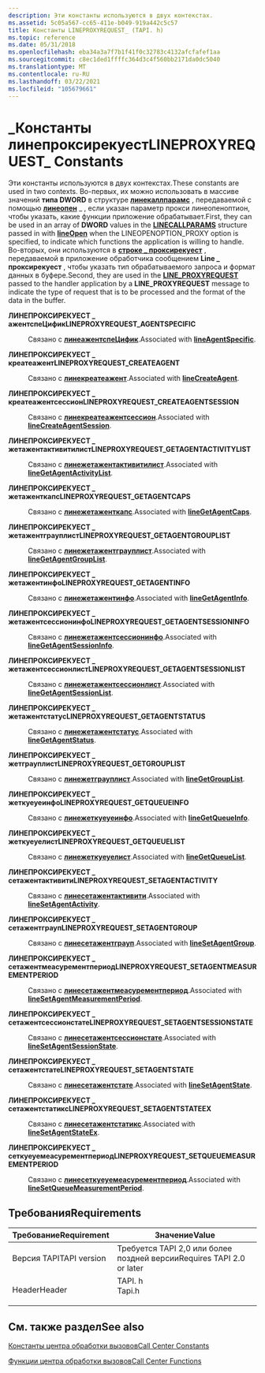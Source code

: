 ```yaml
---
description: Эти константы используются в двух контекстах.
ms.assetid: 5c05a567-cc65-411e-b049-919a442c5c57
title: Константы LINEPROXYREQUEST_ (TAPI. h)
ms.topic: reference
ms.date: 05/31/2018
ms.openlocfilehash: eba34a3a7f7b1f41f0c32783c4132afcfafef1aa
ms.sourcegitcommit: c8ec1ded1ffffc364d3c4f560bb2171da0dc5040
ms.translationtype: MT
ms.contentlocale: ru-RU
ms.lasthandoff: 03/22/2021
ms.locfileid: "105679661"
---
```

# <a name="lineproxyrequest_-constants"></a><span data-ttu-id="2b046-103">\_Константы линепроксирекуест</span><span class="sxs-lookup"><span data-stu-id="2b046-103">LINEPROXYREQUEST\_ Constants</span></span>

<span data-ttu-id="2b046-104">Эти константы используются в двух контекстах.</span><span class="sxs-lookup"><span data-stu-id="2b046-104">These constants are used in two contexts.</span></span> <span data-ttu-id="2b046-105">Во-первых, их можно использовать в массиве значений **типа DWORD** в структуре [**линекаллпарамс**](/windows/desktop/api/Tapi/ns-tapi-linecallparams) , передаваемой с помощью [**линеопен**](/windows/desktop/api/Tapi/nf-tapi-lineopen) \_ , если указан параметр прокси линеопеноптион, чтобы указать, какие функции приложение обрабатывает.</span><span class="sxs-lookup"><span data-stu-id="2b046-105">First, they can be used in an array of **DWORD** values in the [**LINECALLPARAMS**](/windows/desktop/api/Tapi/ns-tapi-linecallparams) structure passed in with [**lineOpen**](/windows/desktop/api/Tapi/nf-tapi-lineopen) when the LINEOPENOPTION\_PROXY option is specified, to indicate which functions the application is willing to handle.</span></span> <span data-ttu-id="2b046-106">Во-вторых, они используются в [**строке \_ проксирекуест**](line-proxyrequest.md) , передаваемой в приложение обработчика сообщением **Line \_ проксирекуест** , чтобы указать тип обрабатываемого запроса и формат данных в буфере.</span><span class="sxs-lookup"><span data-stu-id="2b046-106">Second, they are used in the [**LINE\_PROXYREQUEST**](line-proxyrequest.md) passed to the handler application by a **LINE\_PROXYREQUEST** message to indicate the type of request that is to be processed and the format of the data in the buffer.</span></span>

<dl> <dt>

<span data-ttu-id="2b046-107"><span id="LINEPROXYREQUEST_AGENTSPECIFIC"></span><span id="lineproxyrequest_agentspecific"></span>**ЛИНЕПРОКСИРЕКУЕСТ \_ ажентспеЦифик**</span><span class="sxs-lookup"><span data-stu-id="2b046-107"><span id="LINEPROXYREQUEST_AGENTSPECIFIC"></span><span id="lineproxyrequest_agentspecific"></span>**LINEPROXYREQUEST\_AGENTSPECIFIC**</span></span>
</dt> <dd> <dl> <dt>



<span data-ttu-id="2b046-108">Связано с [**линеажентспеЦифик**](/windows/desktop/api/Tapi/nf-tapi-lineagentspecific).</span><span class="sxs-lookup"><span data-stu-id="2b046-108">Associated with [**lineAgentSpecific**](/windows/desktop/api/Tapi/nf-tapi-lineagentspecific).</span></span>


</dt> </dl> </dd> <dt>

<span data-ttu-id="2b046-109"><span id="LINEPROXYREQUEST_CREATEAGENT"></span><span id="lineproxyrequest_createagent"></span>**ЛИНЕПРОКСИРЕКУЕСТ \_ креатеажент**</span><span class="sxs-lookup"><span data-stu-id="2b046-109"><span id="LINEPROXYREQUEST_CREATEAGENT"></span><span id="lineproxyrequest_createagent"></span>**LINEPROXYREQUEST\_CREATEAGENT**</span></span>
</dt> <dd> <dl> <dt>



<span data-ttu-id="2b046-110">Связано с [**линекреатеажент**](/windows/desktop/api/Tapi/nf-tapi-linecreateagenta).</span><span class="sxs-lookup"><span data-stu-id="2b046-110">Associated with [**lineCreateAgent**](/windows/desktop/api/Tapi/nf-tapi-linecreateagenta).</span></span>


</dt> </dl> </dd> <dt>

<span data-ttu-id="2b046-111"><span id="LINEPROXYREQUEST_CREATEAGENTSESSION"></span><span id="lineproxyrequest_createagentsession"></span>**ЛИНЕПРОКСИРЕКУЕСТ \_ креатеажентсессион**</span><span class="sxs-lookup"><span data-stu-id="2b046-111"><span id="LINEPROXYREQUEST_CREATEAGENTSESSION"></span><span id="lineproxyrequest_createagentsession"></span>**LINEPROXYREQUEST\_CREATEAGENTSESSION**</span></span>
</dt> <dd> <dl> <dt>



<span data-ttu-id="2b046-112">Связано с [**линекреатеажентсессион**](/windows/desktop/api/Tapi/nf-tapi-linecreateagentsessiona).</span><span class="sxs-lookup"><span data-stu-id="2b046-112">Associated with [**lineCreateAgentSession**](/windows/desktop/api/Tapi/nf-tapi-linecreateagentsessiona).</span></span>


</dt> </dl> </dd> <dt>

<span data-ttu-id="2b046-113"><span id="LINEPROXYREQUEST_GETAGENTACTIVITYLIST"></span><span id="lineproxyrequest_getagentactivitylist"></span>**ЛИНЕПРОКСИРЕКУЕСТ \_ жетажентактивитилист**</span><span class="sxs-lookup"><span data-stu-id="2b046-113"><span id="LINEPROXYREQUEST_GETAGENTACTIVITYLIST"></span><span id="lineproxyrequest_getagentactivitylist"></span>**LINEPROXYREQUEST\_GETAGENTACTIVITYLIST**</span></span>
</dt> <dd> <dl> <dt>



<span data-ttu-id="2b046-114">Связано с [**линежетажентактивитилист**](/windows/desktop/api/Tapi/nf-tapi-linegetagentactivitylista).</span><span class="sxs-lookup"><span data-stu-id="2b046-114">Associated with [**lineGetAgentActivityList**](/windows/desktop/api/Tapi/nf-tapi-linegetagentactivitylista).</span></span>


</dt> </dl> </dd> <dt>

<span data-ttu-id="2b046-115"><span id="LINEPROXYREQUEST_GETAGENTCAPS"></span><span id="lineproxyrequest_getagentcaps"></span>**ЛИНЕПРОКСИРЕКУЕСТ \_ жетаженткапс**</span><span class="sxs-lookup"><span data-stu-id="2b046-115"><span id="LINEPROXYREQUEST_GETAGENTCAPS"></span><span id="lineproxyrequest_getagentcaps"></span>**LINEPROXYREQUEST\_GETAGENTCAPS**</span></span>
</dt> <dd> <dl> <dt>



<span data-ttu-id="2b046-116">Связано с [**линежетаженткапс**](/windows/desktop/api/Tapi/nf-tapi-linegetagentcapsa).</span><span class="sxs-lookup"><span data-stu-id="2b046-116">Associated with [**lineGetAgentCaps**](/windows/desktop/api/Tapi/nf-tapi-linegetagentcapsa).</span></span>


</dt> </dl> </dd> <dt>

<span data-ttu-id="2b046-117"><span id="LINEPROXYREQUEST_GETAGENTGROUPLIST"></span><span id="lineproxyrequest_getagentgrouplist"></span>**ЛИНЕПРОКСИРЕКУЕСТ \_ жетажентграуплист**</span><span class="sxs-lookup"><span data-stu-id="2b046-117"><span id="LINEPROXYREQUEST_GETAGENTGROUPLIST"></span><span id="lineproxyrequest_getagentgrouplist"></span>**LINEPROXYREQUEST\_GETAGENTGROUPLIST**</span></span>
</dt> <dd> <dl> <dt>



<span data-ttu-id="2b046-118">Связано с [**линежетажентграуплист**](/windows/desktop/api/Tapi/nf-tapi-linegetagentgrouplista).</span><span class="sxs-lookup"><span data-stu-id="2b046-118">Associated with [**lineGetAgentGroupList**](/windows/desktop/api/Tapi/nf-tapi-linegetagentgrouplista).</span></span>


</dt> </dl> </dd> <dt>

<span data-ttu-id="2b046-119"><span id="LINEPROXYREQUEST_GETAGENTINFO"></span><span id="lineproxyrequest_getagentinfo"></span>**ЛИНЕПРОКСИРЕКУЕСТ \_ жетажентинфо**</span><span class="sxs-lookup"><span data-stu-id="2b046-119"><span id="LINEPROXYREQUEST_GETAGENTINFO"></span><span id="lineproxyrequest_getagentinfo"></span>**LINEPROXYREQUEST\_GETAGENTINFO**</span></span>
</dt> <dd> <dl> <dt>



<span data-ttu-id="2b046-120">Связано с [**линежетажентинфо**](/windows/desktop/api/Tapi/nf-tapi-linegetagentinfo).</span><span class="sxs-lookup"><span data-stu-id="2b046-120">Associated with [**lineGetAgentInfo**](/windows/desktop/api/Tapi/nf-tapi-linegetagentinfo).</span></span>


</dt> </dl> </dd> <dt>

<span data-ttu-id="2b046-121"><span id="LINEPROXYREQUEST_GETAGENTSESSIONINFO"></span><span id="lineproxyrequest_getagentsessioninfo"></span>**ЛИНЕПРОКСИРЕКУЕСТ \_ жетажентсессионинфо**</span><span class="sxs-lookup"><span data-stu-id="2b046-121"><span id="LINEPROXYREQUEST_GETAGENTSESSIONINFO"></span><span id="lineproxyrequest_getagentsessioninfo"></span>**LINEPROXYREQUEST\_GETAGENTSESSIONINFO**</span></span>
</dt> <dd> <dl> <dt>



<span data-ttu-id="2b046-122">Связано с [**линежетажентсессионинфо**](/windows/desktop/api/Tapi/nf-tapi-linegetagentsessioninfo).</span><span class="sxs-lookup"><span data-stu-id="2b046-122">Associated with [**lineGetAgentSessionInfo**](/windows/desktop/api/Tapi/nf-tapi-linegetagentsessioninfo).</span></span>


</dt> </dl> </dd> <dt>

<span data-ttu-id="2b046-123"><span id="LINEPROXYREQUEST_GETAGENTSESSIONLIST"></span><span id="lineproxyrequest_getagentsessionlist"></span>**ЛИНЕПРОКСИРЕКУЕСТ \_ жетажентсессионлист**</span><span class="sxs-lookup"><span data-stu-id="2b046-123"><span id="LINEPROXYREQUEST_GETAGENTSESSIONLIST"></span><span id="lineproxyrequest_getagentsessionlist"></span>**LINEPROXYREQUEST\_GETAGENTSESSIONLIST**</span></span>
</dt> <dd> <dl> <dt>



<span data-ttu-id="2b046-124">Связано с [**линежетажентсессионлист**](/windows/desktop/api/Tapi/nf-tapi-linegetagentsessionlist).</span><span class="sxs-lookup"><span data-stu-id="2b046-124">Associated with [**lineGetAgentSessionList**](/windows/desktop/api/Tapi/nf-tapi-linegetagentsessionlist).</span></span>


</dt> </dl> </dd> <dt>

<span data-ttu-id="2b046-125"><span id="LINEPROXYREQUEST_GETAGENTSTATUS"></span><span id="lineproxyrequest_getagentstatus"></span>**ЛИНЕПРОКСИРЕКУЕСТ \_ жетажентстатус**</span><span class="sxs-lookup"><span data-stu-id="2b046-125"><span id="LINEPROXYREQUEST_GETAGENTSTATUS"></span><span id="lineproxyrequest_getagentstatus"></span>**LINEPROXYREQUEST\_GETAGENTSTATUS**</span></span>
</dt> <dd> <dl> <dt>



<span data-ttu-id="2b046-126">Связано с [**линежетажентстатус**](/windows/desktop/api/Tapi/nf-tapi-linegetagentstatusa).</span><span class="sxs-lookup"><span data-stu-id="2b046-126">Associated with [**lineGetAgentStatus**](/windows/desktop/api/Tapi/nf-tapi-linegetagentstatusa).</span></span>


</dt> </dl> </dd> <dt>

<span data-ttu-id="2b046-127"><span id="LINEPROXYREQUEST_GETGROUPLIST"></span><span id="lineproxyrequest_getgrouplist"></span>**ЛИНЕПРОКСИРЕКУЕСТ \_ жетграуплист**</span><span class="sxs-lookup"><span data-stu-id="2b046-127"><span id="LINEPROXYREQUEST_GETGROUPLIST"></span><span id="lineproxyrequest_getgrouplist"></span>**LINEPROXYREQUEST\_GETGROUPLIST**</span></span>
</dt> <dd> <dl> <dt>



<span data-ttu-id="2b046-128">Связано с [**линежетграуплист**](/windows/desktop/api/Tapi/nf-tapi-linegetgrouplista).</span><span class="sxs-lookup"><span data-stu-id="2b046-128">Associated with [**lineGetGroupList**](/windows/desktop/api/Tapi/nf-tapi-linegetgrouplista).</span></span>


</dt> </dl> </dd> <dt>

<span data-ttu-id="2b046-129"><span id="LINEPROXYREQUEST_GETQUEUEINFO"></span><span id="lineproxyrequest_getqueueinfo"></span>**ЛИНЕПРОКСИРЕКУЕСТ \_ жеткуеуеинфо**</span><span class="sxs-lookup"><span data-stu-id="2b046-129"><span id="LINEPROXYREQUEST_GETQUEUEINFO"></span><span id="lineproxyrequest_getqueueinfo"></span>**LINEPROXYREQUEST\_GETQUEUEINFO**</span></span>
</dt> <dd> <dl> <dt>



<span data-ttu-id="2b046-130">Связано с [**линежеткуеуеинфо**](/windows/desktop/api/Tapi/nf-tapi-linegetqueueinfo).</span><span class="sxs-lookup"><span data-stu-id="2b046-130">Associated with [**lineGetQueueInfo**](/windows/desktop/api/Tapi/nf-tapi-linegetqueueinfo).</span></span>


</dt> </dl> </dd> <dt>

<span data-ttu-id="2b046-131"><span id="LINEPROXYREQUEST_GETQUEUELIST"></span><span id="lineproxyrequest_getqueuelist"></span>**ЛИНЕПРОКСИРЕКУЕСТ \_ жеткуеуелист**</span><span class="sxs-lookup"><span data-stu-id="2b046-131"><span id="LINEPROXYREQUEST_GETQUEUELIST"></span><span id="lineproxyrequest_getqueuelist"></span>**LINEPROXYREQUEST\_GETQUEUELIST**</span></span>
</dt> <dd> <dl> <dt>



<span data-ttu-id="2b046-132">Связано с [**линежеткуеуелист**](/windows/desktop/api/Tapi/nf-tapi-linegetqueuelista).</span><span class="sxs-lookup"><span data-stu-id="2b046-132">Associated with [**lineGetQueueList**](/windows/desktop/api/Tapi/nf-tapi-linegetqueuelista).</span></span>


</dt> </dl> </dd> <dt>

<span data-ttu-id="2b046-133"><span id="LINEPROXYREQUEST_SETAGENTACTIVITY"></span><span id="lineproxyrequest_setagentactivity"></span>**ЛИНЕПРОКСИРЕКУЕСТ \_ сетажентактивити**</span><span class="sxs-lookup"><span data-stu-id="2b046-133"><span id="LINEPROXYREQUEST_SETAGENTACTIVITY"></span><span id="lineproxyrequest_setagentactivity"></span>**LINEPROXYREQUEST\_SETAGENTACTIVITY**</span></span>
</dt> <dd> <dl> <dt>



<span data-ttu-id="2b046-134">Связано с [**линесетажентактивити**](/windows/desktop/api/Tapi/nf-tapi-linesetagentactivity).</span><span class="sxs-lookup"><span data-stu-id="2b046-134">Associated with [**lineSetAgentActivity**](/windows/desktop/api/Tapi/nf-tapi-linesetagentactivity).</span></span>


</dt> </dl> </dd> <dt>

<span data-ttu-id="2b046-135"><span id="LINEPROXYREQUEST_SETAGENTGROUP"></span><span id="lineproxyrequest_setagentgroup"></span>**ЛИНЕПРОКСИРЕКУЕСТ \_ сетажентграуп**</span><span class="sxs-lookup"><span data-stu-id="2b046-135"><span id="LINEPROXYREQUEST_SETAGENTGROUP"></span><span id="lineproxyrequest_setagentgroup"></span>**LINEPROXYREQUEST\_SETAGENTGROUP**</span></span>
</dt> <dd> <dl> <dt>



<span data-ttu-id="2b046-136">Связано с [**линесетажентграуп**](/windows/desktop/api/Tapi/nf-tapi-linesetagentgroup).</span><span class="sxs-lookup"><span data-stu-id="2b046-136">Associated with [**lineSetAgentGroup**](/windows/desktop/api/Tapi/nf-tapi-linesetagentgroup).</span></span>


</dt> </dl> </dd> <dt>

<span data-ttu-id="2b046-137"><span id="LINEPROXYREQUEST_SETAGENTMEASUREMENTPERIOD"></span><span id="lineproxyrequest_setagentmeasurementperiod"></span>**ЛИНЕПРОКСИРЕКУЕСТ \_ сетажентмеасурементпериод**</span><span class="sxs-lookup"><span data-stu-id="2b046-137"><span id="LINEPROXYREQUEST_SETAGENTMEASUREMENTPERIOD"></span><span id="lineproxyrequest_setagentmeasurementperiod"></span>**LINEPROXYREQUEST\_SETAGENTMEASUREMENTPERIOD**</span></span>
</dt> <dd> <dl> <dt>



<span data-ttu-id="2b046-138">Связано с [**линесетажентмеасурементпериод**](/windows/desktop/api/Tapi/nf-tapi-linesetagentmeasurementperiod).</span><span class="sxs-lookup"><span data-stu-id="2b046-138">Associated with [**lineSetAgentMeasurementPeriod**](/windows/desktop/api/Tapi/nf-tapi-linesetagentmeasurementperiod).</span></span>


</dt> </dl> </dd> <dt>

<span data-ttu-id="2b046-139"><span id="LINEPROXYREQUEST_SETAGENTSESSIONSTATE"></span><span id="lineproxyrequest_setagentsessionstate"></span>**ЛИНЕПРОКСИРЕКУЕСТ \_ сетажентсессионстате**</span><span class="sxs-lookup"><span data-stu-id="2b046-139"><span id="LINEPROXYREQUEST_SETAGENTSESSIONSTATE"></span><span id="lineproxyrequest_setagentsessionstate"></span>**LINEPROXYREQUEST\_SETAGENTSESSIONSTATE**</span></span>
</dt> <dd> <dl> <dt>



<span data-ttu-id="2b046-140">Связано с [**линесетажентсессионстате**](/windows/desktop/api/Tapi/nf-tapi-linesetagentsessionstate).</span><span class="sxs-lookup"><span data-stu-id="2b046-140">Associated with [**lineSetAgentSessionState**](/windows/desktop/api/Tapi/nf-tapi-linesetagentsessionstate).</span></span>


</dt> </dl> </dd> <dt>

<span data-ttu-id="2b046-141"><span id="LINEPROXYREQUEST_SETAGENTSTATE"></span><span id="lineproxyrequest_setagentstate"></span>**ЛИНЕПРОКСИРЕКУЕСТ \_ сетажентстате**</span><span class="sxs-lookup"><span data-stu-id="2b046-141"><span id="LINEPROXYREQUEST_SETAGENTSTATE"></span><span id="lineproxyrequest_setagentstate"></span>**LINEPROXYREQUEST\_SETAGENTSTATE**</span></span>
</dt> <dd> <dl> <dt>



<span data-ttu-id="2b046-142">Связано с [**линесетажентстате**](/windows/desktop/api/Tapi/nf-tapi-linesetagentstate).</span><span class="sxs-lookup"><span data-stu-id="2b046-142">Associated with [**lineSetAgentState**](/windows/desktop/api/Tapi/nf-tapi-linesetagentstate).</span></span>


</dt> </dl> </dd> <dt>

<span data-ttu-id="2b046-143"><span id="LINEPROXYREQUEST_SETAGENTSTATEEX"></span><span id="lineproxyrequest_setagentstateex"></span>**ЛИНЕПРОКСИРЕКУЕСТ \_ сетажентстатикс**</span><span class="sxs-lookup"><span data-stu-id="2b046-143"><span id="LINEPROXYREQUEST_SETAGENTSTATEEX"></span><span id="lineproxyrequest_setagentstateex"></span>**LINEPROXYREQUEST\_SETAGENTSTATEEX**</span></span>
</dt> <dd> <dl> <dt>



<span data-ttu-id="2b046-144">Связано с [**линесетажентстатикс**](/windows/desktop/api/Tapi/nf-tapi-linesetagentstateex).</span><span class="sxs-lookup"><span data-stu-id="2b046-144">Associated with [**lineSetAgentStateEx**](/windows/desktop/api/Tapi/nf-tapi-linesetagentstateex).</span></span>


</dt> </dl> </dd> <dt>

<span data-ttu-id="2b046-145"><span id="LINEPROXYREQUEST_SETQUEUEMEASUREMENTPERIOD"></span><span id="lineproxyrequest_setqueuemeasurementperiod"></span>**ЛИНЕПРОКСИРЕКУЕСТ \_ сеткуеуемеасурементпериод**</span><span class="sxs-lookup"><span data-stu-id="2b046-145"><span id="LINEPROXYREQUEST_SETQUEUEMEASUREMENTPERIOD"></span><span id="lineproxyrequest_setqueuemeasurementperiod"></span>**LINEPROXYREQUEST\_SETQUEUEMEASUREMENTPERIOD**</span></span>
</dt> <dd> <dl> <dt>



<span data-ttu-id="2b046-146">Связано с [**линесеткуеуемеасурементпериод**](/windows/desktop/api/Tapi/nf-tapi-linesetqueuemeasurementperiod).</span><span class="sxs-lookup"><span data-stu-id="2b046-146">Associated with [**lineSetQueueMeasurementPeriod**](/windows/desktop/api/Tapi/nf-tapi-linesetqueuemeasurementperiod).</span></span>


</dt> </dl> </dd> </dl>

## <a name="requirements"></a><span data-ttu-id="2b046-147">Требования</span><span class="sxs-lookup"><span data-stu-id="2b046-147">Requirements</span></span>



| <span data-ttu-id="2b046-148">Требование</span><span class="sxs-lookup"><span data-stu-id="2b046-148">Requirement</span></span> | <span data-ttu-id="2b046-149">Значение</span><span class="sxs-lookup"><span data-stu-id="2b046-149">Value</span></span> |
|-------------------------|-----------------------------------------------------------------------------------|
| <span data-ttu-id="2b046-150">Версия TAPI</span><span class="sxs-lookup"><span data-stu-id="2b046-150">TAPI version</span></span><br/> | <span data-ttu-id="2b046-151">Требуется TAPI 2,0 или более поздней версии</span><span class="sxs-lookup"><span data-stu-id="2b046-151">Requires TAPI 2.0 or later</span></span><br/>                                             |
| <span data-ttu-id="2b046-152">Header</span><span class="sxs-lookup"><span data-stu-id="2b046-152">Header</span></span><br/>       | <dl> <span data-ttu-id="2b046-153"><dt>TAPI. h</dt></span><span class="sxs-lookup"><span data-stu-id="2b046-153"><dt>Tapi.h</dt></span></span> </dl> |



## <a name="see-also"></a><span data-ttu-id="2b046-154">См. также раздел</span><span class="sxs-lookup"><span data-stu-id="2b046-154">See also</span></span>

<dl> <dt>

[<span data-ttu-id="2b046-155">Константы центра обработки вызовов</span><span class="sxs-lookup"><span data-stu-id="2b046-155">Call Center Constants</span></span>](call-center-constants.md)
</dt> <dt>

[<span data-ttu-id="2b046-156">Функции центра обработки вызовов</span><span class="sxs-lookup"><span data-stu-id="2b046-156">Call Center Functions</span></span>](call-center-functions.md)
</dt> </dl>

 

 




